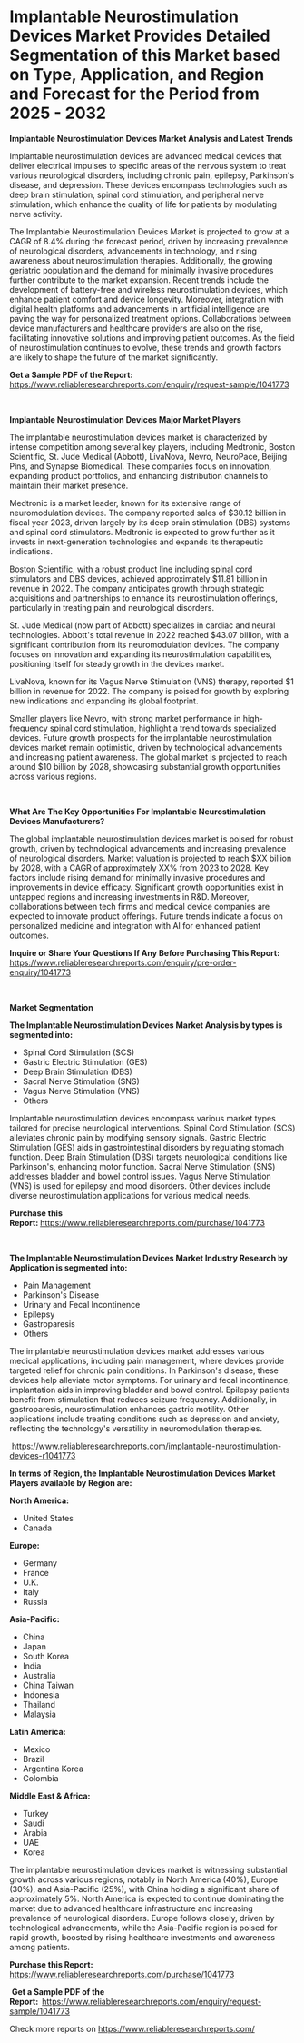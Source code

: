 <p><h1>Implantable Neurostimulation Devices Market Provides Detailed Segmentation of this Market based on Type, Application, and Region and Forecast for the Period from 2025 - 2032</h1></p><p><strong>Implantable Neurostimulation Devices Market Analysis and Latest Trends</strong></p>
<p><p>Implantable neurostimulation devices are advanced medical devices that deliver electrical impulses to specific areas of the nervous system to treat various neurological disorders, including chronic pain, epilepsy, Parkinson's disease, and depression. These devices encompass technologies such as deep brain stimulation, spinal cord stimulation, and peripheral nerve stimulation, which enhance the quality of life for patients by modulating nerve activity.</p><p>The Implantable Neurostimulation Devices Market is projected to grow at a CAGR of 8.4% during the forecast period, driven by increasing prevalence of neurological disorders, advancements in technology, and rising awareness about neurostimulation therapies. Additionally, the growing geriatric population and the demand for minimally invasive procedures further contribute to the market expansion. Recent trends include the development of battery-free and wireless neurostimulation devices, which enhance patient comfort and device longevity. Moreover, integration with digital health platforms and advancements in artificial intelligence are paving the way for personalized treatment options. Collaborations between device manufacturers and healthcare providers are also on the rise, facilitating innovative solutions and improving patient outcomes. As the field of neurostimulation continues to evolve, these trends and growth factors are likely to shape the future of the market significantly.</p></p>
<p><strong>Get a Sample PDF of the Report:&nbsp;</strong> <a href="https://www.reliableresearchreports.com/enquiry/request-sample/1041773?utm_campaign=2203&utm_medium=2&utm_source=Github&utm_content=ia&utm_term=03032025&utm_id=implantable-neurostimulation-devices">https://www.reliableresearchreports.com/enquiry/request-sample/1041773</a></p>
<p>&nbsp;</p>
<p><strong>Implantable Neurostimulation Devices Major Market Players</strong></p>
<p><p>The implantable neurostimulation devices market is characterized by intense competition among several key players, including Medtronic, Boston Scientific, St. Jude Medical (Abbott), LivaNova, Nevro, NeuroPace, Beijing Pins, and Synapse Biomedical. These companies focus on innovation, expanding product portfolios, and enhancing distribution channels to maintain their market presence.</p><p>Medtronic is a market leader, known for its extensive range of neuromodulation devices. The company reported sales of $30.12 billion in fiscal year 2023, driven largely by its deep brain stimulation (DBS) systems and spinal cord stimulators. Medtronic is expected to grow further as it invests in next-generation technologies and expands its therapeutic indications.</p><p>Boston Scientific, with a robust product line including spinal cord stimulators and DBS devices, achieved approximately $11.81 billion in revenue in 2022. The company anticipates growth through strategic acquisitions and partnerships to enhance its neurostimulation offerings, particularly in treating pain and neurological disorders.</p><p>St. Jude Medical (now part of Abbott) specializes in cardiac and neural technologies. Abbott's total revenue in 2022 reached $43.07 billion, with a significant contribution from its neuromodulation devices. The company focuses on innovation and expanding its neurostimulation capabilities, positioning itself for steady growth in the devices market.</p><p>LivaNova, known for its Vagus Nerve Stimulation (VNS) therapy, reported $1 billion in revenue for 2022. The company is poised for growth by exploring new indications and expanding its global footprint.</p><p>Smaller players like Nevro, with strong market performance in high-frequency spinal cord stimulation, highlight a trend towards specialized devices. Future growth prospects for the implantable neurostimulation devices market remain optimistic, driven by technological advancements and increasing patient awareness. The global market is projected to reach around $10 billion by 2028, showcasing substantial growth opportunities across various regions.</p></p>
<p>&nbsp;</p>
<p><strong>What Are The Key Opportunities For Implantable Neurostimulation Devices Manufacturers?</strong></p>
<p><p>The global implantable neurostimulation devices market is poised for robust growth, driven by technological advancements and increasing prevalence of neurological disorders. Market valuation is projected to reach $XX billion by 2028, with a CAGR of approximately XX% from 2023 to 2028. Key factors include rising demand for minimally invasive procedures and improvements in device efficacy. Significant growth opportunities exist in untapped regions and increasing investments in R&D. Moreover, collaborations between tech firms and medical device companies are expected to innovate product offerings. Future trends indicate a focus on personalized medicine and integration with AI for enhanced patient outcomes.</p></p>
<p><strong>Inquire or Share Your Questions If Any Before Purchasing This Report:</strong> <a href="https://www.reliableresearchreports.com/enquiry/pre-order-enquiry/1041773?utm_campaign=2203&utm_medium=2&utm_source=Github&utm_content=ia&utm_term=03032025&utm_id=implantable-neurostimulation-devices">https://www.reliableresearchreports.com/enquiry/pre-order-enquiry/1041773</a></p>
<p>&nbsp;</p>
<p><strong>Market Segmentation</strong></p>
<p><strong>The Implantable Neurostimulation Devices Market Analysis by types is segmented into:</strong></p>
<p><ul><li>Spinal Cord Stimulation (SCS)</li><li>Gastric Electric Stimulation (GES)</li><li>Deep Brain Stimulation (DBS)</li><li>Sacral Nerve Stimulation (SNS)</li><li>Vagus Nerve Stimulation (VNS)</li><li>Others</li></ul></p>
<p><p>Implantable neurostimulation devices encompass various market types tailored for precise neurological interventions. Spinal Cord Stimulation (SCS) alleviates chronic pain by modifying sensory signals. Gastric Electric Stimulation (GES) aids in gastrointestinal disorders by regulating stomach function. Deep Brain Stimulation (DBS) targets neurological conditions like Parkinson's, enhancing motor function. Sacral Nerve Stimulation (SNS) addresses bladder and bowel control issues. Vagus Nerve Stimulation (VNS) is used for epilepsy and mood disorders. Other devices include diverse neurostimulation applications for various medical needs.</p></p>
<p><strong>Purchase this Report:&nbsp;</strong><a href="https://www.reliableresearchreports.com/purchase/1041773?utm_campaign=2203&utm_medium=2&utm_source=Github&utm_content=ia&utm_term=03032025&utm_id=implantable-neurostimulation-devices">https://www.reliableresearchreports.com/purchase/1041773</a></p>
<p>&nbsp;</p>
<p><strong>The Implantable Neurostimulation Devices Market Industry Research by Application is segmented into:</strong></p>
<p><ul><li>Pain Management</li><li>Parkinson's Disease</li><li>Urinary and Fecal Incontinence</li><li>Epilepsy</li><li>Gastroparesis</li><li>Others</li></ul></p>
<p><p>The implantable neurostimulation devices market addresses various medical applications, including pain management, where devices provide targeted relief for chronic pain conditions. In Parkinson's disease, these devices help alleviate motor symptoms. For urinary and fecal incontinence, implantation aids in improving bladder and bowel control. Epilepsy patients benefit from stimulation that reduces seizure frequency. Additionally, in gastroparesis, neurostimulation enhances gastric motility. Other applications include treating conditions such as depression and anxiety, reflecting the technology's versatility in neuromodulation therapies.</p></p>
<p><a href="https://www.reliableresearchreports.com/implantable-neurostimulation-devices-r1041773?utm_campaign=2203&utm_medium=2&utm_source=Github&utm_content=ia&utm_term=03032025&utm_id=implantable-neurostimulation-devices">&nbsp;https://www.reliableresearchreports.com/implantable-neurostimulation-devices-r1041773</a></p>
<p><strong>In terms of Region, the Implantable Neurostimulation Devices Market Players available by Region are:</strong></p>
<p>
    <p> <strong> North America: </strong>
        <ul>
            <li>United States</li>
            <li>Canada</li>
        </ul>
        </p> 
    <p> <strong> Europe: </strong>
        <ul>
            <li>Germany</li>
            <li>France</li>
            <li>U.K.</li>
            <li>Italy</li>
            <li>Russia</li>
        </ul>
        </p> 
    <p> <strong> Asia-Pacific: </strong>
        <ul>
            <li>China</li>
            <li>Japan</li>
            <li>South Korea</li>
            <li>India</li>
            <li>Australia</li>
            <li>China Taiwan</li>
            <li>Indonesia</li>
            <li>Thailand</li>
            <li>Malaysia</li>
        </ul>
        </p> 
    <p> <strong> Latin America: </strong>
        <ul>
            <li>Mexico</li>
            <li>Brazil</li>
            <li>Argentina Korea</li>
            <li>Colombia</li>
        </ul>
        </p> 
    <p> <strong> Middle East & Africa: </strong>
        <ul>
            <li>Turkey</li>
            <li>Saudi</li>
            <li>Arabia</li>
            <li>UAE</li>
            <li>Korea</li>
        </ul>
    </p>
    </p>
<p><p>The implantable neurostimulation devices market is witnessing substantial growth across various regions, notably in North America (40%), Europe (30%), and Asia-Pacific (25%), with China holding a significant share of approximately 5%. North America is expected to continue dominating the market due to advanced healthcare infrastructure and increasing prevalence of neurological disorders. Europe follows closely, driven by technological advancements, while the Asia-Pacific region is poised for rapid growth, boosted by rising healthcare investments and awareness among patients.</p></p>
<p><strong>Purchase this Report: </strong><a href="https://www.reliableresearchreports.com/purchase/1041773?utm_campaign=2203&utm_medium=2&utm_source=Github&utm_content=ia&utm_term=03032025&utm_id=implantable-neurostimulation-devices">https://www.reliableresearchreports.com/purchase/1041773</a></p>
<p>&nbsp;<strong>Get a Sample PDF of the Report:&nbsp;&nbsp;</strong><a href="https://www.reliableresearchreports.com/enquiry/request-sample/1041773?utm_campaign=2203&utm_medium=2&utm_source=Github&utm_content=ia&utm_term=03032025&utm_id=implantable-neurostimulation-devices">https://www.reliableresearchreports.com/enquiry/request-sample/1041773</a></p>
<p><strong></strong></p>
<p>Check more reports on <a href="https://www.reliableresearchreports.com/?utm_campaign=2203&utm_medium=2&utm_source=Github&utm_content=ia&utm_term=03032025&utm_id=implantable-neurostimulation-devices">https://www.reliableresearchreports.com/</a></p>